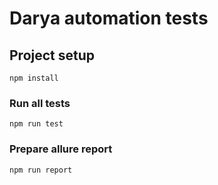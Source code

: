 # Darya automation tests

## Project setup
```
npm install
```

### Run all tests
```
npm run test
```

### Prepare allure report
```
npm run report
```
